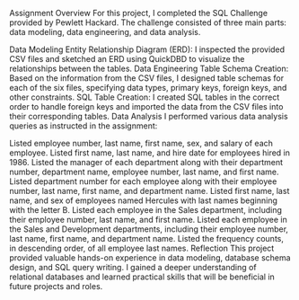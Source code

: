 Assignment Overview
For this project, I completed the SQL Challenge provided by Pewlett Hackard. The challenge consisted of three main parts: data modeling, data engineering, and data analysis.

Data Modeling
Entity Relationship Diagram (ERD): I inspected the provided CSV files and sketched an ERD using QuickDBD to visualize the relationships between the tables.
Data Engineering
Table Schema Creation: Based on the information from the CSV files, I designed table schemas for each of the six files, specifying data types, primary keys, foreign keys, and other constraints.
SQL Table Creation: I created SQL tables in the correct order to handle foreign keys and imported the data from the CSV files into their corresponding tables.
Data Analysis
I performed various data analysis queries as instructed in the assignment:

Listed employee number, last name, first name, sex, and salary of each employee.
Listed first name, last name, and hire date for employees hired in 1986.
Listed the manager of each department along with their department number, department name, employee number, last name, and first name.
Listed department number for each employee along with their employee number, last name, first name, and department name.
Listed first name, last name, and sex of employees named Hercules with last names beginning with the letter B.
Listed each employee in the Sales department, including their employee number, last name, and first name.
Listed each employee in the Sales and Development departments, including their employee number, last name, first name, and department name.
Listed the frequency counts, in descending order, of all employee last names.
Reflection
This project provided valuable hands-on experience in data modeling, database schema design, and SQL query writing. I gained a deeper understanding of relational databases and learned practical skills that will be beneficial in future projects and roles.

